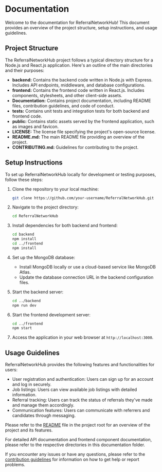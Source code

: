 # Documentation

Welcome to the documentation for ReferralNetworkHub! This document provides an overview of the project structure, setup instructions, and usage guidelines.

## Project Structure

The ReferralNetworkHub project follows a typical directory structure for a Node.js and React.js application. Here's an outline of the main directories and their purposes:

- **backend:** Contains the backend code written in Node.js with Express. Includes API endpoints, middleware, and database configurations.
- **frontend:** Contains the frontend code written in React.js. Includes components, stylesheets, and other client-side assets.
- **Documentation:** Contains project documentation, including README files, contribution guidelines, and code of conduct.
- **tests:** Contains unit tests and integration tests for both backend and frontend code.
- **public:** Contains static assets served by the frontend application, such as images and favicon.
- **LICENSE:** The license file specifying the project's open-source license.
- **README.md:** The main README file providing an overview of the project.
- **CONTRIBUTING.md:** Guidelines for contributing to the project.

## Setup Instructions

To set up ReferralNetworkHub locally for development or testing purposes, follow these steps:

1. Clone the repository to your local machine:
   ```bash
   git clone https://github.com/your-username/ReferralNetworkHub.git
   ```

2. Navigate to the project directory:
   ```bash
   cd ReferralNetworkHub
   ```

3. Install dependencies for both backend and frontend:
   ```bash
   cd backend
   npm install
   cd ../frontend
   npm install
   ```

4. Set up the MongoDB database:
   - Install MongoDB locally or use a cloud-based service like MongoDB Atlas.
   - Update the database connection URL in the backend configuration files.

5. Start the backend server:
   ```bash
   cd ../backend
   npm run dev
   ```

6. Start the frontend development server:
   ```bash
   cd ../frontend
   npm start
   ```

7. Access the application in your web browser at `http://localhost:3000`.

## Usage Guidelines

ReferralNetworkHub provides the following features and functionalities for users:

- User registration and authentication: Users can sign up for an account and log in securely.
- Job listings: Users can view available job listings with detailed information.
- Referral tracking: Users can track the status of referrals they've made and manage them accordingly.
- Communication features: Users can communicate with referrers and candidates through messaging.

Please refer to the [README](../README.md) file in the project root for an overview of the project and its features.

For detailed API documentation and frontend component documentation, please refer to the respective directories in this documentation folder.

If you encounter any issues or have any questions, please refer to the [contribution guidelines](CONTRIBUTING.md) for information on how to get help or report problems.
